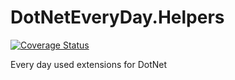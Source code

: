 # DotNetEveryDay.Helpers

[![Coverage Status](https://coveralls.io/repos/github/Toloymak/DotNetEveryDay/badge.svg?branch=main)](https://coveralls.io/github/Toloymak/DotNetEveryDay?branch=main)

Every day used extensions for DotNet

